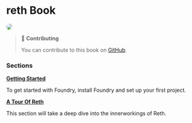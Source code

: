 # reth Book

<img src="images/" style="border-radius: 20px">

<!-- Add a quick description about Reth, what it is, the goals of the build, and any other quick overview information   -->


> 📖 **Contributing**
>
> You can contribute to this book on [GitHub]().

### Sections

**[Getting Started](getting-started/installation.md)**

To get started with Foundry, install Foundry and set up your first project.

**[A Tour Of Reth]()**

This section will take a deep dive into the innerworkings of Reth. 
